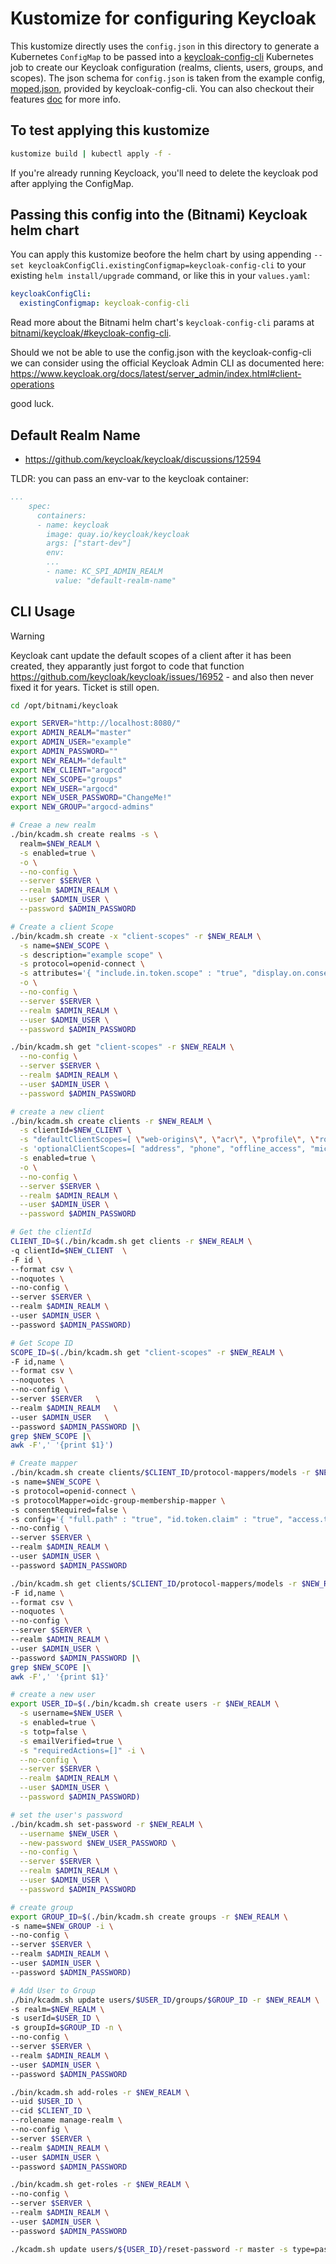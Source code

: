 # Kustomize for configuring Keycloak

This kustomize directly uses the `config.json` in this directory to generate a Kubernetes `ConfigMap` to be passed into a [keycloak-config-cli](https://github.com/adorsys/keycloak-config-cli/) Kubernetes job to create our Keycloak configuration (realms, clients, users, groups, and scopes). The json schema for `config.json` is taken from the example config, [moped.json](https://github.com/adorsys/keycloak-config-cli/blob/main/contrib/example-config/moped.json), provided by keycloak-config-cli. You can also checkout their features [doc](https://github.com/adorsys/keycloak-config-cli/blob/main/docs/FEATURES.md) for more info.


## To test applying this kustomize

```bash
kustomize build | kubectl apply -f -
```

If you're already running Keycloack, you'll need to delete the keycloak pod after applying the ConfigMap.

## Passing this config into the (Bitnami) Keycloak helm chart
You can apply this kustomize beofore the helm chart by using appending `--set keycloakConfigCli.existingConfigmap=keycloak-config-cli` to your existing `helm install/upgrade` command, or like this in your `values.yaml`:

```yaml
keycloakConfigCli:
  existingConfigmap: keycloak-config-cli
```

Read more about the Bitnami helm chart's `keycloak-config-cli` params at [bitnami/keycloak/#keycloak-config-cli](https://github.com/bitnami/charts/tree/main/bitnami/keycloak/#keycloak-config-cli-parameters).

Should we not be able to use the config.json with the keycloak-config-cli we can consider using the official Keycloak Admin CLI as documented here:
https://www.keycloak.org/docs/latest/server_admin/index.html#client-operations

good luck.

## Default Realm Name

- https://github.com/keycloak/keycloak/discussions/12594

TLDR: you can pass an env-var to the keycloak container:

```yaml
...
    spec:
      containers:
      - name: keycloak
        image: quay.io/keycloak/keycloak
        args: ["start-dev"]
        env:
        ...
        - name: KC_SPI_ADMIN_REALM
          value: "default-realm-name"
```

## CLI Usage

>[!warning]
> Keycloak cant update the default scopes of a client after it has been created, they apparantly just forgot to code that function https://github.com/keycloak/keycloak/issues/16952 - and also then never fixed it for years. Ticket is still open.

```bash
cd /opt/bitnami/keycloak

export SERVER="http://localhost:8080/"
export ADMIN_REALM="master"
export ADMIN_USER="example"
export ADMIN_PASSWORD=""
export NEW_REALM="default"
export NEW_CLIENT="argocd"
export NEW_SCOPE="groups"
export NEW_USER="argocd"
export NEW_USER_PASSWORD="ChangeMe!"
export NEW_GROUP="argocd-admins"

# Creae a new realm
./bin/kcadm.sh create realms -s \
  realm=$NEW_REALM \
  -s enabled=true \
  -o \
  --no-config \
  --server $SERVER \
  --realm $ADMIN_REALM \
  --user $ADMIN_USER \
  --password $ADMIN_PASSWORD

# Create a client Scope
./bin/kcadm.sh create -x "client-scopes" -r $NEW_REALM \
  -s name=$NEW_SCOPE \
  -s description="example scope" \
  -s protocol=openid-connect \
  -s attributes='{ "include.in.token.scope" : "true", "display.on.consent.screen" : "true", "consent.screen.text" : "${emailScopeConsentText}" }' \
  -o \
  --no-config \
  --server $SERVER \
  --realm $ADMIN_REALM \
  --user $ADMIN_USER \
  --password $ADMIN_PASSWORD

./bin/kcadm.sh get "client-scopes" -r $NEW_REALM \
  --no-config \
  --server $SERVER \
  --realm $ADMIN_REALM \
  --user $ADMIN_USER \
  --password $ADMIN_PASSWORD

# create a new client
./bin/kcadm.sh create clients -r $NEW_REALM \
  -s clientId=$NEW_CLIENT \
  -s "defaultClientScopes=[ \"web-origins\", \"acr\", \"profile\", \"roles\", \"email\", \"$NEW_SCOPE\" ]" \
  -s 'optionalClientScopes=[ "address", "phone", "offline_access", "microprofile-jwt" ]' \
  -s enabled=true \
  -o \
  --no-config \
  --server $SERVER \
  --realm $ADMIN_REALM \
  --user $ADMIN_USER \
  --password $ADMIN_PASSWORD

# Get the clientId
CLIENT_ID=$(./bin/kcadm.sh get clients -r $NEW_REALM \
-q clientId=$NEW_CLIENT  \
-F id \
--format csv \
--noquotes \
--no-config \
--server $SERVER \
--realm $ADMIN_REALM \
--user $ADMIN_USER \
--password $ADMIN_PASSWORD)

# Get Scope ID
SCOPE_ID=$(./bin/kcadm.sh get "client-scopes" -r $NEW_REALM \
-F id,name \
--format csv \
--noquotes \
--no-config \
--server $SERVER   \
--realm $ADMIN_REALM   \
--user $ADMIN_USER   \
--password $ADMIN_PASSWORD |\
grep $NEW_SCOPE |\
awk -F',' '{print $1}')

# Create mapper
./bin/kcadm.sh create clients/$CLIENT_ID/protocol-mappers/models -r $NEW_REALM \
-s name=$NEW_SCOPE \
-s protocol=openid-connect \
-s protocolMapper=oidc-group-membership-mapper \
-s consentRequired=false \
-s config='{ "full.path" : "true", "id.token.claim" : "true", "access.token.claim" : "true", "userinfo.token.claim" : "true" }' \
--no-config \
--server $SERVER \
--realm $ADMIN_REALM \
--user $ADMIN_USER \
--password $ADMIN_PASSWORD

./bin/kcadm.sh get clients/$CLIENT_ID/protocol-mappers/models -r $NEW_REALM \
-F id,name \
--format csv \
--noquotes \
--no-config \
--server $SERVER \
--realm $ADMIN_REALM \
--user $ADMIN_USER \
--password $ADMIN_PASSWORD |\
grep $NEW_SCOPE |\
awk -F',' '{print $1}'

# create a new user
export USER_ID=$(./bin/kcadm.sh create users -r $NEW_REALM \
  -s username=$NEW_USER \
  -s enabled=true \
  -s totp=false \
  -s emailVerified=true \
  -s "requiredActions=[]" -i \
  --no-config \
  --server $SERVER \
  --realm $ADMIN_REALM \
  --user $ADMIN_USER \
  --password $ADMIN_PASSWORD)

# set the user's password
./bin/kcadm.sh set-password -r $NEW_REALM \
  --username $NEW_USER \
  --new-password $NEW_USER_PASSWORD \
  --no-config \
  --server $SERVER \
  --realm $ADMIN_REALM \
  --user $ADMIN_USER \
  --password $ADMIN_PASSWORD

# create group
export GROUP_ID=$(./bin/kcadm.sh create groups -r $NEW_REALM \
-s name=$NEW_GROUP -i \
--no-config \
--server $SERVER \
--realm $ADMIN_REALM \
--user $ADMIN_USER \
--password $ADMIN_PASSWORD)

# Add User to Group
./bin/kcadm.sh update users/$USER_ID/groups/$GROUP_ID -r $NEW_REALM \
-s realm=$NEW_REALM \
-s userId=$USER_ID \
-s groupId=$GROUP_ID -n \
--no-config \
--server $SERVER \
--realm $ADMIN_REALM \
--user $ADMIN_USER \
--password $ADMIN_PASSWORD

./bin/kcadm.sh add-roles -r $NEW_REALM \
--uid $USER_ID \
--cid $CLIENT_ID \
--rolename manage-realm \
--no-config \
--server $SERVER \
--realm $ADMIN_REALM \
--user $ADMIN_USER \
--password $ADMIN_PASSWORD

./bin/kcadm.sh get-roles -r $NEW_REALM \
--no-config \
--server $SERVER \
--realm $ADMIN_REALM \
--user $ADMIN_USER \
--password $ADMIN_PASSWORD

./kcadm.sh update users/${USER_ID}/reset-password -r master -s type=password -s value=argocduser -s temporary=false -n

```



